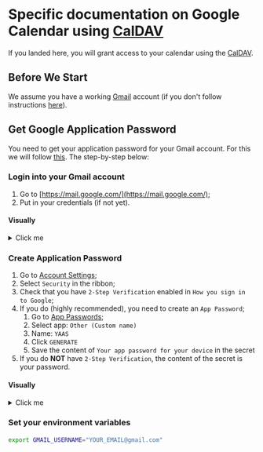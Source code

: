 # Specific documentation on Google Calendar using [CalDAV](https://en.wikipedia.org/wiki/CalDAV)

If you landed here, you will grant access to your calendar using the [CalDAV](https://en.wikipedia.org/wiki/CalDAV).

## Before We Start

We assume you have a working [Gmail](https://en.wikipedia.org/wiki/Gmail) account (if you don't follow instructions [here](https://support.google.com/mail/answer/56256?hl=en)).

## Get Google Application Password

You need to get your application password for your Gmail account.
For this we will follow [this](https://support.google.com/accounts/answer/185833?hl=en).
The step-by-step below:

### Login into your Gmail account

1. Go to [https://mail.google.com/](https://mail.google.com/);
2. Put in your credentials (if not yet).

#### Visually
<details>
<summary>Click me</summary>

Your email:

![username](./doc/calendar/gmail/1-gmail-username.png)

Password:

![password](./doc/calendar/gmail/2-gmail-password.png)

</details>

### Create Application Password

1. Go to [Account Settings](https://myaccount.google.com/);
1. Select ``Security`` in the ribbon;
1. Check that you have ``2-Step Verification`` enabled in ``How you sign in to Google``;
1. If you do (highly recommended), you need to create an ``App Password``;
   1. Go to [App Passwords](https://myaccount.google.com/apppasswords);
   1. Select app: ``Other (Custom name)``
   1. Name: ``YAAS``
   1. Click ``GENERATE``
   1. Save the content of ``Your app password for your device`` in the secret
1. If you do **NOT** have ``2-Step Verification``, the content of the secret is your password.

#### Visually
<details>
<summary>Click me</summary>

Account settings:

![welcome](./doc/calendar/app-password/1-account-welcome.png)

Check if ``2-Step Verification`` is enabled

![2fa](./doc/calendar/app-password/2-security-2fa.png)

Create a custom App Passowrd:

![type](./doc/calendar/app-password/3-app-pass-type.png)

Generate the password:

![generate](./doc/calendar/app-password/4-app-pass-generate.png)

Get the password:

![password](./doc/calendar/app-password/5-app-pass-password.png)

</details>

### Set your environment variables

```bash
export GMAIL_USERNAME="YOUR_EMAIL@gmail.com"
```
